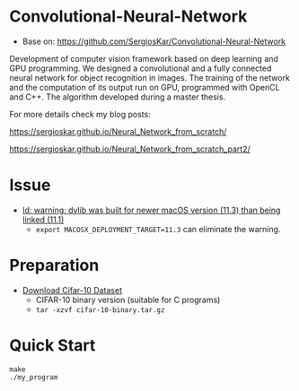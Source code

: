 # Convolutional-Neural-Network
* Base on: https://github.com/SergiosKar/Convolutional-Neural-Network

Development of computer vision framework based on deep learning and  GPU programming. We designed a convolutional and a fully connected neural network for object recognition in images. The training of the network and the computation of its output run on GPU, programmed with OpenCL and C++. The algorithm developed during a master thesis.

For more details check my blog posts:

https://sergioskar.github.io/Neural_Network_from_scratch/

https://sergioskar.github.io/Neural_Network_from_scratch_part2/

# Issue
* [ld: warning: dylib was built for newer macOS version (11.3) than being linked (11.1)](https://stackoverflow.com/questions/71112682/ld-warning-dylib-was-built-for-newer-macos-version-11-3-than-being-linked-1)
    * `export MACOSX_DEPLOYMENT_TARGET=11.3` can eliminate the warning.


# Preparation
* [Download Cifar-10 Dataset](https://www.cs.toronto.edu/~kriz/cifar.html)
    * CIFAR-10 binary version (suitable for C programs)
    * `tar -xzvf cifar-10-binary.tar.gz`

# Quick Start
```
make
./my_program
```